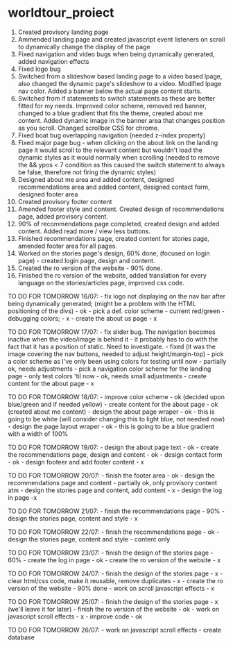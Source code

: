 # worldtour_proiect
1. Created provisory landing page
2. Ammended landing page and created javascript event listeners on scroll to dynamically change the display of the page
3. Fixed navigation and video bugs when being dynamically generated, added navigation effects
4. Fixed logo bug
5. Switched from a slideshow based landing page to a video based lpage, also changed the dynamic page's slideshow to a video. Modified lpage nav color. Added a banner below the actual page content starts.
6. Switched from if statements to switch statements as these are better fitted for my needs. Improved color scheme, removed red banner, changed to a blue gradient that fits the theme, created about me content. Added dynamic image in the banner area that changes position as you scroll. Changed scrollbar CSS for chrome.
7. Fixed boat bug overlapping navigation (needed z-index property)
8. Fixed major page bug - when clicking on the about link on the landing page it would scroll to the relevant content but wouldn't load the dynamic styles as it would normally when scrolling (needed to remove the && ypos < 7 condition as this caused the switch statement to always be false, therefore not firing the dynamic styles)
9. Designed about me area and added content, designed recommendations area and added content, designed contact form, designed footer area
10. Created provisory footer content
11. Amended footer style and content. Created design of recommendations page, added provisory content.
12. 90% of recommendations page completed, created design and added content. Added read more / view less buttons.
13. Finished recommendations page, created content for stories page, amended footer area for all pages.
14. Worked on the stories page's design, 60% done, (focused on login page)  - created login page, design and content.
15. Created the ro version of the website - 90% done.
16. Finished the ro version of the website, added translation for every language on the stories/articles page, improved css code.

TO DO FOR TOMORROW 16/07: - fix logo not displaying on the nav bar after being dynamically generated; (might be a problem with the HTML positioning of the divs) - ok
                          - pick a def. color scheme - current red/green - debugging colors; - x
                          - create the about us page - x

TO DO FOR TOMORROW 17/07: - fix slider bug. The navigation becomes inactive when the video/image is behind it - it probably has to do with the fact that it has a position of static. Need to investigate. 
                          - fixed (it was the image covering the nav buttons, needed to adjust height/margin-top)
                          - pick a color scheme as I've only been using colors for testing until now - partially ok, needs adjustments
                          - pick a navigation color scheme for the landing page - only test colors 'til now - ok, needs small adjustments
                          - create content for the about page - x
                          
TO DO FOR TOMORROW 18/07: - improve color scheme - ok (decided upon blue/green and if needed yellow)
                          - create content for the about page - ok (created about me content)
                          - design the about page wraper - ok - this is going to be white (will consider changing this to light blue, not needed now)
                          - design the page layout wraper - ok - this is going to be a blue gradient with a width of 100%

TO DO FOR TOMORROW 19/07: - design the about page text - ok
                          - create the recommendations page, design and content - ok 
                          - design contact form - ok
                          - design footeer and add footer content - x
                          
TO DO FOR TOMORROW 20/07: - finish the footer area - ok 
                          - design the recommendations page and content - partially ok, only provisory content atm
                          - design the stories page and content, add content - x
                          - design the log in page -x 

TO DO FOR TOMORROW 21/07: - finish the recommendations page - 90%
                          - design the stories page, content and style - x

TO DO FOR TOMORROW 22/07: - finish the recommendations page - ok
                          - design the stories page, content and style - content only

TO DO FOR TOMORROW 23/07: - finish the design of the stories page - 60%
                          - create the log in page - ok
                          - create the ro version of the website - x
                          
TO DO FOR TOMORROW 24/07: - finish the design of the stories page - x
                          - clear html/css code, make it reusable, remove duplicates - x
                          - create the ro version of the website - 90% done
                          - work on scroll javascript effects - x

TO DO FOR TOMORROW 25/07: - finish the design of the stories page - x (we'll leave it for later)
                          - finish the ro version of the website - ok
                          - work on javascript scroll effects - x 
                          - improve code - ok
                          
TO DO FOR TOMORROW 26/07: - work on javascript scroll effects
                          - create database
                          
                    
                          
